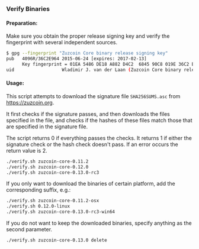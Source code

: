 ### Verify Binaries

#### Preparation:

Make sure you obtain the proper release signing key and verify the fingerprint with several independent sources.

```sh
$ gpg --fingerprint "Zuzcoin Core binary release signing key"
pub   4096R/36C2E964 2015-06-24 [expires: 2017-02-13]
      Key fingerprint = 01EA 5486 DE18 A882 D4C2  6845 90C8 019E 36C2 E964
uid                  Wladimir J. van der Laan (Zuzcoin Core binary release signing key) <laanwj@gmail.com>
```

#### Usage:

This script attempts to download the signature file `SHA256SUMS.asc` from https://zuzcoin.org.

It first checks if the signature passes, and then downloads the files specified in the file, and checks if the hashes of these files match those that are specified in the signature file.

The script returns 0 if everything passes the checks. It returns 1 if either the signature check or the hash check doesn't pass. If an error occurs the return value is 2.


```sh
./verify.sh zuzcoin-core-0.11.2
./verify.sh zuzcoin-core-0.12.0
./verify.sh zuzcoin-core-0.13.0-rc3
```

If you only want to download the binaries of certain platform, add the corresponding suffix, e.g.:

```sh
./verify.sh zuzcoin-core-0.11.2-osx
./verify.sh 0.12.0-linux
./verify.sh zuzcoin-core-0.13.0-rc3-win64
```

If you do not want to keep the downloaded binaries, specify anything as the second parameter.

```sh
./verify.sh zuzcoin-core-0.13.0 delete
```

